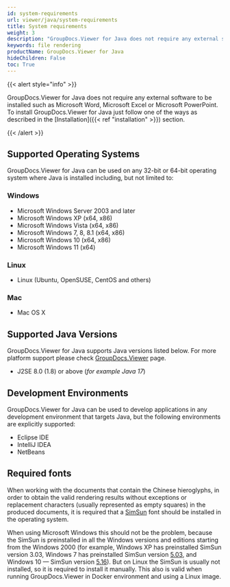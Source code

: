 ```yaml
---
id: system-requirements
url: viewer/java/system-requirements
title: System requirements
weight: 3
description: "GroupDocs.Viewer for Java does not require any external software to be installed such as Microsoft Word, Microsoft Excel or Microsoft PowerPoint for file rendering."
keywords: file rendering
productName: GroupDocs.Viewer for Java
hideChildren: False
toc: True
---
```

{{< alert style="info" >}}

GroupDocs.Viewer for Java does not require any external software to be installed such as Microsoft Word, Microsoft Excel or Microsoft PowerPoint. To install GroupDocs.Viewer for Java just follow one of the ways as described in the [Installation]({{< ref "installation" >}}) section.

{{< /alert >}}

## Supported Operating Systems

GroupDocs.Viewer for Java can be used on any 32-bit or 64-bit operating system where Java is installed including, but not limited to:

### Windows

* Microsoft Windows Server 2003 and later
* Microsoft Windows XP (x64, x86)
* Microsoft Windows Vista (x64, x86)
* Microsoft Windows 7, 8, 8.1 (x64, x86)
* Microsoft Windows 10 (x64, x86)
* Microsoft Windows 11 (x64)

### Linux

* Linux (Ubuntu, OpenSUSE, CentOS and others)

### Mac

* Mac OS X

## Supported Java Versions

GroupDocs.Viewer for Java supports Java versions listed below. For more platform support please check [GroupDocs.Viewer](https://products.groupdocs.com/viewer) page.

* J2SE 8.0 (1.8) or above (*for example Java 17*)

## Development Environments

GroupDocs.Viewer for Java can be used to develop applications in any development environment that targets Java, but the following environments are explicitly supported:

* Eclipse IDE
* IntelliJ IDEA
* NetBeans

## Required fonts

When working with the documents that contain the Chinese hieroglyphs, in order to obtain the valid rendering results without exceptions or replacement characters (usually represented as empty squares) in the produced documents, it is required that a [SimSun](https://learn.microsoft.com/en-us/typography/font-list/simsun) font should be installed in the operating system.

When using Microsoft Windows this should not be the problem, because the SimSun is preinstalled in all the Windows versions and editions starting from the Windows 2000 (for example, Windows XP has preinstalled SimSun version 3.03, Windows 7 has preinstalled SimSun version [5.03](https://learn.microsoft.com/en-us/typography/fonts/windows_7_font_list), and Windows 10 — SimSun version [5.16](https://learn.microsoft.com/en-us/typography/fonts/windows_10_font_list)). But on Linux the SimSun is usually not installed, so it is required to install it manually. This also is valid when running GroupDocs.Viewer in Docker environment and using a Linux image.